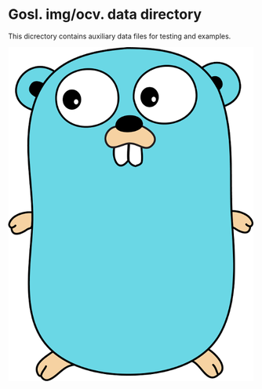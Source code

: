 # Gosl. img/ocv. data directory

This dicrectory contains auxiliary data files for testing and examples.

<div id="container">
<p><img src="gopher.png" width="500"></p>
</div>
